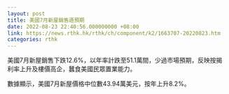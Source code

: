 ```yaml
---
layout: post
title: 美國7月新屋銷售遜預期
date: 2022-08-23 22:40:56.000000000 +08:00
link: https://news.rthk.hk/rthk/ch/component/k2/1663707-20220823.htm
categories: rthk
---
```


美國7月新屋銷售下跌12.6%，以年率計跌至51.1萬間，少過市場預期，反映按揭利率上升及樓價高企，蠶食美國民眾置業能力。

數據顯示，美國7月新屋價格中位數43.94萬美元，按年上升8.2%。
